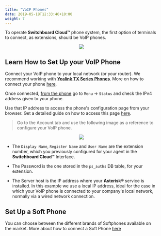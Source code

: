 ```yaml
---
title: "VoIP Phones"
date: 2019-05-18T12:33:46+10:00
weight: 7
---
```


To operate **Switchboard Cloud™** phone system, the first option of terminals to connect, as extensions, should be VoIP phones.

<p align="center">
  <img src="./../../images/services/Yealink-t42u.png" />
</p>


## Learn How to Set Up your VoIP Phone


Connect your VoIP phone to your local network (or your router). We recommend working with [**Yealink TX Series Phones**](https://www.yealink.com/en/product-list/ip-phone?filter=t3). More on how to connect your phone [here](https://support-cdn.yealink.com/attachment/upload/attachment/2016-7-8/3/73b4c514-dd7e-4677-a2df-b52d12699bd9/Yealink_SIP-T27G_Quick_Start_Guide_V80_1.pdf).

Once connected, <ins>from the phone</ins> go to `Menu` -> `Status` and check the IPv4 address given to your phone.

Use that IP address to access the phone's configuration page from your browser. Get a detailed guide on how to access this page [here](https://www.3cx.com/sip-phones/manually-configure-yealink-t32g-t38g-t42g-t46g/).

> Go to the Account tab and use the following image as a reference to configure your VoIP phone.


<p align="center">
  <img src="./../../images/docs/phone_config/voip_phone_conf.png" />
</p>


* The `Display Name`, `Register Name` and `User Name` are the extension number, which you previously configured for your agent in the **Switchboard Cloud™** Interface.

* The Password is the one stored in the `ps_auths` DB table, for your extension.

* The Server host is the IP address where your **Asterisk®** service is installed. In this example we use a local IP address, ideal for the case in which your VoIP phone is connected to your company's local network, normally via a wired network connection.


## Set Up a Soft Phone

You can choose between the different brands of Softphones available on the market. More about how to connect a Soft Phone [here](./../../docs/switchboard/phone_config)
